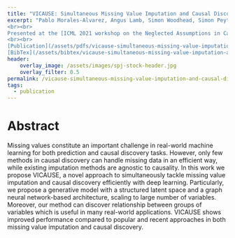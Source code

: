 ```yaml
---
title: "VICAUSE: Simultaneous Missing Value Imputation and Causal Discovery"
excerpt: "Pablo Morales-Alvarez, Angus Lamb, Simon Woodhead, Simon Peyton Jones, [Miltos Allamanis](https://www.microsoft.com/en-us/research/people/miallama/), [Cheng Zhang](https://www.microsoft.com/en-us/research/people/chezha/) (2021).
<br><br>
Presented at the [ICML 2021 workshop on the Neglected Assumptions in Causal Inference](https://sites.google.com/view/naci2021)
<br><br>
[Publication](/assets/pdfs/vicause-simultaneous-missing-value-imputation-and-causal-discovery.pdf){: .btn .btn--info ..btn--x-large}
[BibTex](/assets/bibtex/vicause-simultaneous-missing-value-imputation-and-causal-discovery.bib){: .btn .btn--info ..btn--x-large}"
header:
    overlay_image: /assets/images/spj-stock-header.jpg
    overlay_filter: 0.5
permalink: /vicause-simultaneous-missing-value-imputation-and-causal-discovery/
tags:
  - publication
---
```


# Abstract
Missing values constitute an important challenge in real-world machine learning for both prediction and causal discovery tasks. However, only few methods in causal discovery can handle missing data in an efficient way, while existing imputation methods are agnostic to causality. In this work we propose VICAUSE, a novel approach to simultaneously tackle missing value imputation and causal discovery efficiently with deep learning. Particularly, we propose a generative model with a structured latent space and a graph neural network-based architecture, scaling to large number of variables. Moreover, our method can discover relationship between groups of variables which is useful in many real-world applications. VICAUSE shows improved performance compared to popular and recent approaches in both missing value imputation and causal discovery.
